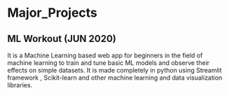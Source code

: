 # Major_Projects

## ML Workout  (JUN 2020)
It is a Machine Learning based web app for beginners in the field of machine learning to train and tune basic ML models and observe their effects on simple datasets. It is made completely in python using Streamlit framework , Scikit-learn and other machine learning and data visualization libraries.
